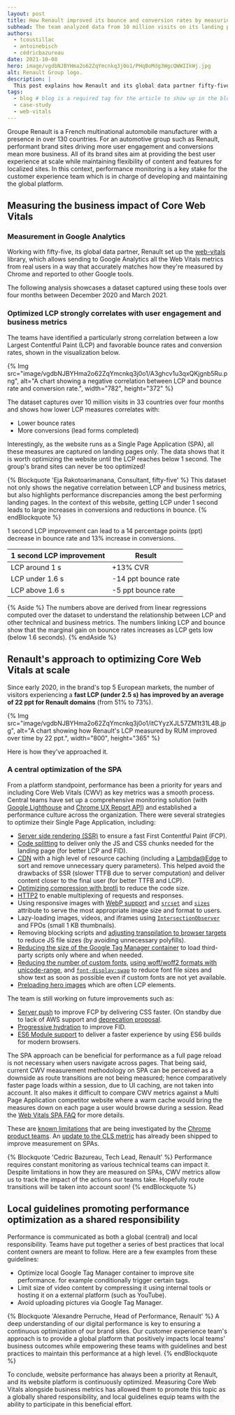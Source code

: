 ```yaml
---
layout: post
title: How Renault improved its bounce and conversion rates by measuring and optimizing Largest Contentful Paint
subhead: The team analyzed data from 10 million visits on its landing pages and found a strong correlation between Largest Contentful Paint and conversion rate.
authors:
  - tcoustillac
  - antoinebisch
  - cédricbazureau
date: 2021-10-08
hero: image/vgdbNJBYHma2o62ZqYmcnkq3j0o1/PHqBoMdg3WgcQWWIIkWj.jpg
alt: Renault Group logo.
description: |
  This post explains how Renault and its global data partner fifty-five approached measuring and optimizing the Core Web Vitals. The team analyzed data from 10 million visits on its landing pages, found a strong correlation between Largest Contentful Paint and conversions, and doubled up on its optimization effort. We will look at these data points and understand how the teams have organized for optimizations.
tags:
  - blog # blog is a required tag for the article to show up in the blog.
  - case-study
  - web-vitals
---
```


Groupe Renault is a French multinational automobile manufacturer with a presence in over 130 countries. For an automotive group such as Renault, performant brand sites driving more user engagement and conversions mean more business. All of its brand sites aim at providing the best user experience at scale while maintaining flexibility of content and features for localized sites. In this context, performance monitoring is a key stake for the customer experience team which is in charge of developing and maintaining the global platform.

## Measuring the business impact of Core Web Vitals

### Measurement in Google Analytics

Working with fifty-five, its global data partner, Renault set up the [web-vitals](https://github.com/GoogleChrome/web-vitals) library, which allows sending to Google Analytics all the Web Vitals metrics from real users in a way that accurately matches how they're measured by Chrome and reported to other Google tools.

The following analysis showcases a dataset captured using these tools over four months between December 2020 and March 2021.

### Optimized LCP strongly correlates with user engagement and business metrics

The teams have identified a particularly strong correlation between a low Largest Contentful Paint (LCP) and favorable bounce rates and conversion rates, shown in the visualization below.

{% Img src="image/vgdbNJBYHma2o62ZqYmcnkq3j0o1/A3ghcv1u3qxQKjgnb5Ru.png", alt="A chart showing a negative correlation between LCP and bounce rate and conversion rate.", width="782", height="372" %}

The dataset captures over 10 million visits in 33 countries over four months and shows how lower LCP measures correlates with:

-  Lower bounce rates
-  More conversions (lead forms completed)

Interestingly, as the website runs as a Single Page Application (SPA), all these measures are captured on landing pages only. The data shows that it is worth optimizing the website until the LCP reaches below 1 second. The group's brand sites can never be too optimized!

{% Blockquote 'Eja Rakotoarimanana, Consultant, fifty-five' %}
This dataset not only shows the negative correlation between LCP and business metrics, but also highlights performance discrepancies among the best performing landing pages. In the context of this website, getting LCP under 1 second leads to large increases in conversions and reductions in bounce.
{% endBlockquote %}

1 second LCP improvement can lead to a 14 percentage points (ppt) decrease in bounce rate and 13% increase in conversions.

<div>
  <table>
    <thead>
      <tr>
        <th>1 second LCP improvement</th>
        <th>Result</th>
      </tr>
    </thead>
    <tbody>
      <tr>
        <td>LCP around 1&nbsp;s</td>
        <td>+13% CVR</td>
      </tr>
      <tr>
        <td>LCP under 1.6&nbsp;s</td>
        <td>-14 ppt bounce rate</td>
      </tr>
      <tr>
        <td>LCP above 1.6&nbsp;s</td>
        <td>-5 ppt bounce rate</a></td>
      </tr>
    </tbody>
  </table>
</div>

{% Aside %}
The numbers above are derived from linear regressions computed over the dataset to understand the relationship between LCP and other technical and business metrics. The numbers linking LCP and bounce show that the marginal gain on bounce rates increases as LCP gets low (below 1.6 seconds).
{% endAside %}

## Renault's approach to optimizing Core Web Vitals at scale

Since early 2020, in the brand's top 5 European markets, the number of visitors experiencing a **fast LCP (under 2.5&nbsp;s) has improved by an average of 22 ppt for Renault domains** (from 51% to 73%).

{% Img src="image/vgdbNJBYHma2o62ZqYmcnkq3j0o1/itCYyzXJL57ZM1t31L4B.jpg", alt="A chart showing how Renault's LCP measured by RUM improved over time by 22 ppt.", width="800", height="365" %}

Here is how they've approached it.

### A central optimization of the SPA

From a platform standpoint, performance has been a priority for years and including Core Web Vitals (CWV) as key metrics was a smooth process. Central teams have set up a comprehensive monitoring solution (with [Google Lighthouse](https://developers.google.com/web/tools/lighthouse) and [Chrome UX Report API](https://developers.google.com/web/tools/chrome-user-experience-report/api/reference)) and established a performance culture across the organization. There were several strategies to optimize their Single Page Application, including:

+   [Server side rendering (SSR)](/rendering-on-the-web/) to ensure a fast First Contentful Paint (FCP).
+   [Code splitting](/codelab-code-splitting/) to deliver only the JS and CSS chunks needed for the landing page (for better LCP and FID).
+   [CDN](/content-delivery-networks/) with a high level of resource caching (including a [Lambda@Edge](https://aws.amazon.com/lambda/edge/) to sort and remove unnecessary query parameters). This helped avoid the drawbacks of SSR (slower TTFB due to server computation) and deliver content closer to the final user (for better TTFB and LCP).
+   [Optimizing compression with brotli](/codelab-text-compression-brotli/) to reduce the code size.
+   [HTTP2](/performance-http2/) to enable multiplexing of requests and responses.
+   Using responsive images with [WebP support](/serve-images-webp/) and [`srcset`](/use-srcset-to-automatically-choose-the-right-image/#help-the-browser-choose-the-right-image-size) and [`sizes`](/use-srcset-to-automatically-choose-the-right-image/#what-about-the-display-size-of-the-image) attribute to serve the most appropriate image size and format to users.
+   Lazy-loading images, videos, and iframes using [`IntersectionObserver`](/lazy-loading-images/#images-inline-intersection-observer) and FPOs (small 1&nbsp;KB thumbnails).
+   Removing blocking scripts and [adjusting transpilation to browser targets](/serve-modern-code-to-modern-browsers/#use-@babelpreset-env) to reduce JS file sizes (by avoiding unnecessary polyfills).
+   [Reducing the size of the Google Tag Manager container](https://support.google.com/tagmanager/answer/2772488?hl=en) to load third-party scripts only where and when needed.
+   [Reducing the number of custom fonts](/font-best-practices/#use-fewer-web-fonts), [using woff/woff2 formats with unicode-range](/font-best-practices/#best-practices-2), and  [`font-display:swap`](/font-display/#how-to-avoid-showing-invisible-text) to reduce font file sizes and show text as soon as possible even if custom fonts are not yet available.
+   [Preloading hero images](/preload-responsive-images/) which are often LCP elements.

The team is still working on future improvements such as:

+   [Server push](https://en.wikipedia.org/wiki/HTTP/2_Server_Push) to improve FCP by delivering CSS faster. (On standby due to lack of AWS support and [deprecation proposal](https://groups.google.com/a/chromium.org/g/blink-dev/c/K3rYLvmQUBY/m/vOWBKZGoAQAJ?pli=1).
+   [Progressive hydration](https://developers.google.com/web/updates/2019/02/rendering-on-the-web#rehydration) to improve FID.
+   [ES6 Module support](/codelab-serve-modern-code/#use-lessscript-type%22module%22greater) to deliver a faster experience by using ES6 builds for modern browsers.

The SPA approach can be beneficial for performance as a full page reload is not necessary when users navigate across pages. That being said, current CWV measurement methodology on SPA can be perceived as a downside as route transitions are not being measured; hence comparatively faster page loads within a session, due to UI caching, are not taken into account. It also makes it difficult to compare CWV metrics against a Multi Page Application competitor website where a warm cache would bring the measures down on each page a user would browse during a session. Read the [Web Vitals SPA FAQ](/vitals-spa-faq/) for more details.

These are [known limitations](/vitals-spa-faq/) that are being investigated by the [Chrome product teams](https://github.com/GoogleChrome/web-vitals/issues/119#issuecomment-767298992). An [update to the CLS metric](/better-layout-shift-metric/) has already been shipped to improve measurement on SPAs.

{% Blockquote 'Cedric Bazureau, Tech Lead, Renault' %}
Performance requires constant monitoring as various technical teams can impact it. Despite limitations in how they are measured on SPAs, CWV metrics allow us to track the impact of the actions our teams take. Hopefully route transitions will be taken into account soon!
{% endBlockquote %}

## Local guidelines promoting performance optimization as a shared responsibility

Performance is communicated as both a global (central) and local responsibility. Teams have put together a series of best practices that local content owners are meant to follow. Here are a few examples from these guidelines:

-  Optimize local Google Tag Manager container to improve site performance. for example conditionally trigger certain tags.
-  Limit size of video content by compressing it using internal tools or hosting it on a external platform (such as YouTube).
-  Avoid uploading pictures via Google Tag Manager.

{% Blockquote 'Alexandre Perruche, Head of Performance, Renault' %}
A deep understanding of our digital performance is key to ensuring a continuous optimization of our brand sites. Our customer experience team's approach is to provide a global platform that positively impacts local teams' business outcomes while empowering these teams with guidelines and best practices to maintain this performance at a high level.
{% endBlockquote %}

To conclude, website performance has always been a priority at Renault, and its website platform is continuously optimized. Measuring Core Web Vitals alongside business metrics has allowed them to promote this topic as a globally shared responsibility, and local guidelines equip teams with the ability to participate in this beneficial effort.

